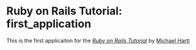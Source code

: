 # Ruby on Rails Tutorial: first_application

This is the first applicaiton for the 
[*Ruby on Rails Tutorial*](http://railstutorial.org/)
by [Michael Hartl](http://michaelhartl.com/)
